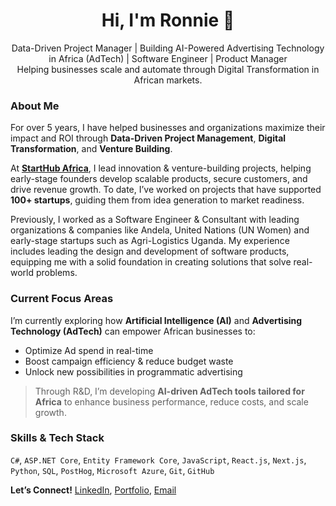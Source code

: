 <h1 align="center">Hi, I'm Ronnie 👋</h1>

<p align="center">
  Data-Driven Project Manager | Building AI-Powered Advertising Technology in Africa (AdTech) | Software Engineer | Product Manager<br/>
  Helping businesses scale and automate through Digital Transformation in African markets.
</p>

### About Me

For over 5 years, I have helped businesses and organizations maximize their impact and ROI through **Data-Driven Project Management**, **Digital Transformation**, and **Venture Building**.

At **[StartHub Africa](https://starthubafrica.org/)**, I lead innovation & venture-building projects, helping early-stage founders develop scalable products, secure customers, and drive revenue growth. To date, I’ve worked on projects that have supported **100+ startups**, guiding them from idea generation to market readiness.

Previously, I worked as a Software Engineer & Consultant with leading organizations & companies like Andela, United Nations (UN Women) and early-stage startups such as Agri-Logistics Uganda. My experience includes leading the design and development of software products, equipping me with a solid foundation in creating solutions that solve real-world problems.

### Current Focus Areas

I’m currently exploring how **Artificial Intelligence (AI)** and **Advertising Technology (AdTech)** can empower African businesses to:
- Optimize Ad spend in real-time  
- Boost campaign efficiency & reduce budget waste  
- Unlock new possibilities in programmatic advertising  

> Through R&D, I’m developing **AI-driven AdTech tools tailored for Africa** to enhance business performance, reduce costs, and scale growth.

### Skills & Tech Stack  
   `C#`, `ASP.NET Core`, `Entity Framework Core`, `JavaScript`, `React.js`, `Next.js`, `Python`, `SQL`, `PostHog`, `Microsoft Azure`, `Git`, `GitHub`

**Let’s Connect!** [LinkedIn](https://www.linkedin.com/in/ronnie-lutaro-b73240aa/), [Portfolio](https://ronnielutaro.github.io), [Email](mailto:ronnielutaro@outlook.com)
